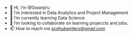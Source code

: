 - 👋 Hi, I’m @Gwanjiru
- 👀 I’m interested in Data Analytics and Project Management
- 🌱 I’m currently learning Data Science 
- 💞️ I’m looking to collaborate on learning projeccts and jobs.
- 📫 How to reach me acehubwriters@gmail.com

<!---
Gwanjiru/Gwanjiru is a ✨ special ✨ repository because its `README.md` (this file) appears on your GitHub profile.
You can click the Preview link to take a look at your changes.
--->
